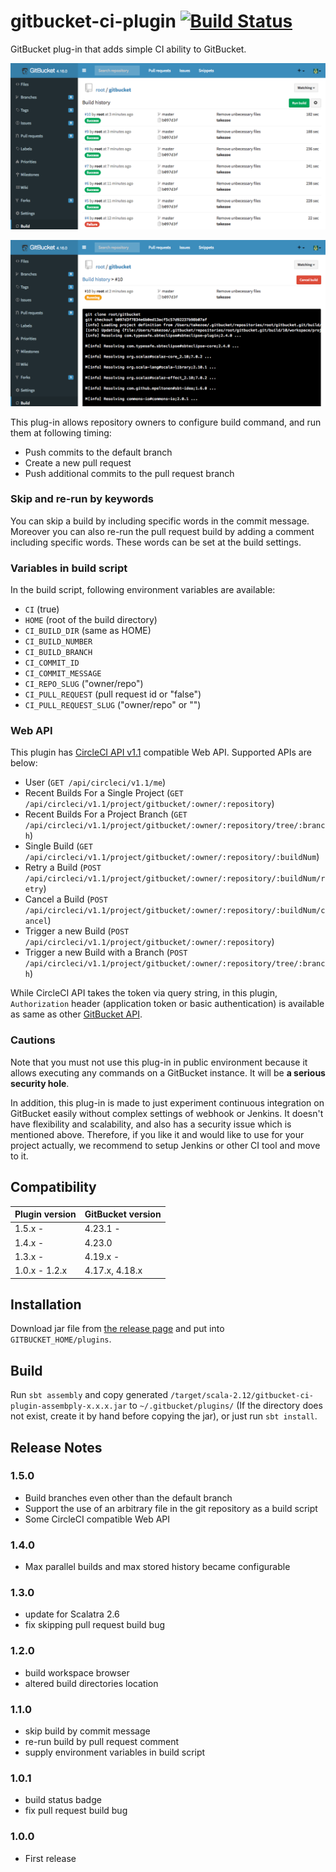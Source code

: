 gitbucket-ci-plugin [![Build Status](https://travis-ci.org/takezoe/gitbucket-ci-plugin.svg?branch=master)](https://travis-ci.org/takezoe/gitbucket-ci-plugin)
========
GitBucket plug-in that adds simple CI ability to GitBucket.

![Build results](gitbucket-ci-plugin_results.png)

![Build output](gitbucket-ci-plugin_output.png)

This plug-in allows repository owners to configure build command, and run them at following timing:

- Push commits to the default branch
- Create a new pull request
- Push additional commits to the pull request branch

### Skip and re-run by keywords

You can skip a build by including specific words in the commit message. Moreover you can also re-run the pull request build by adding a comment including specific words. These words can be set at the build settings.

### Variables in build script

In the build script, following environment variables are available:

- `CI` (true)
- `HOME` (root of the build directory)
- `CI_BUILD_DIR` (same as HOME)
- `CI_BUILD_NUMBER`
- `CI_BUILD_BRANCH`
- `CI_COMMIT_ID`
- `CI_COMMIT_MESSAGE`
- `CI_REPO_SLUG` ("owner/repo")
- `CI_PULL_REQUEST` (pull request id or "false")
- `CI_PULL_REQUEST_SLUG` ("owner/repo" or "")

### Web API

This plugin has [CircleCI  API v1.1](https://circleci.com/docs/api/v1-reference/) compatible Web API. Supported APIs are below:

- User (`GET /api/circleci/v1.1/me`)
- Recent Builds For a Single Project (`GET /api/circleci/v1.1/project/gitbucket/:owner/:repository`)
- Recent Builds For a Project Branch (`GET /api/circleci/v1.1/project/gitbucket/:owner/:repository/tree/:branch`)
- Single Build (`GET /api/circleci/v1.1/project/gitbucket/:owner/:repository/:buildNum`)
- Retry a Build (`POST /api/circleci/v1.1/project/gitbucket/:owner/:repository/:buildNum/retry`)
- Cancel a Build (`POST /api/circleci/v1.1/project/gitbucket/:owner/:repository/:buildNum/cancel`)
- Trigger a new Build (`POST /api/circleci/v1.1/project/gitbucket/:owner/:repository`)
- Trigger a new Build with a Branch (`POST /api/circleci/v1.1/project/gitbucket/:owner/:repository/tree/:branch`)

While CircleCI API takes the token via query string, in this plugin, `Authorization` header (application token or basic authentication) is available as same as other [GitBucket API](https://github.com/gitbucket/gitbucket/wiki/API-WebHook).

### Cautions

Note that you must not use this plug-in in public environment because it allows executing any commands on a GitBucket instance. It will be **a serious security hole**.

In addition, this plug-in is made to just experiment continuous integration on GitBucket easily without complex settings of webhook or Jenkins. It doesn't have flexibility and scalability, and also has a security issue which is mentioned above. Therefore, if you like it and would like to use for your project actually, we recommend to setup Jenkins or other CI tool and move to it.

## Compatibility

Plugin version | GitBucket version
:--------------|:--------------------
1.5.x -        | 4.23.1 -
1.4.x -        | 4.23.0
1.3.x -        | 4.19.x -
1.0.x - 1.2.x  | 4.17.x, 4.18.x

## Installation

Download jar file from [the release page](https://github.com/takezoe/gitbucket-ci-plugin/releases) and put into `GITBUCKET_HOME/plugins`.

## Build

Run `sbt assembly` and copy generated `/target/scala-2.12/gitbucket-ci-plugin-assembply-x.x.x.jar` to `~/.gitbucket/plugins/` (If the directory does not exist, create it by hand before copying the jar), or just run `sbt install`.

## Release Notes

### 1.5.0

- Build branches even other than the default branch
- Support the use of an arbitrary file in the git repository as a build script
- Some CircleCI compatible Web API

### 1.4.0

- Max parallel builds and max stored history became configurable

### 1.3.0

- update for Scalatra 2.6
- fix skipping pull request build bug

### 1.2.0

- build workspace browser
- altered build directories location

### 1.1.0

- skip build by commit message
- re-run build by pull request comment
- supply environment variables in build script

### 1.0.1

- build status badge
- fix pull request build bug

### 1.0.0

- First release
